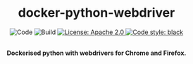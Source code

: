 <div align="center">
  <h1>docker-python-webdriver</h1>
</div>

<div align="center"><img src="https://github.com/jameswilliams1/docker-python-webdriver/workflows/Code/badge.svg" alt="Code"> <img src="https://github.com/jameswilliams1/docker-python-webdriver/workflows/Build/badge.svg" alt="Build"> <a href="https://opensource.org/licenses/Apache-2.0">
  <img src="https://img.shields.io/badge/License-Apache%202.0-blue.svg" alt="License: Apache 2.0">
</a> <a href="https://github.com/psf/black">
  <img src="https://img.shields.io/badge/code%20style-black-000000.svg" alt="Code style: black">
</a><p><br>
  <strong>Dockerised python with webdrivers for Chrome and Firefox.</strong></p></div>
